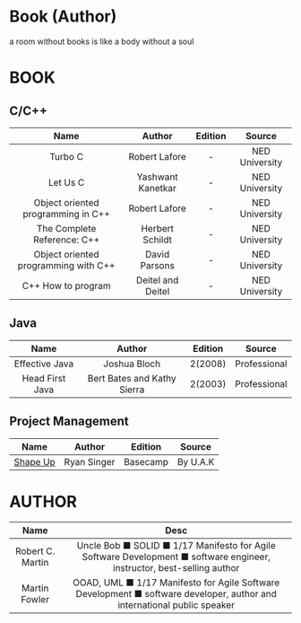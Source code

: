 # Book (Author)
a room without books is like a body without a soul

# BOOK
## C/C++

|Name|Author|Edition|Source|
|:-:|:-:|:-:|:-:|
|Turbo C|Robert Lafore|-|NED University|
|Let Us C|Yashwant Kanetkar|-|NED University|
|Object oriented programming in C++|Robert Lafore|-|NED University|
|The Complete Reference: C++|Herbert Schildt|-|NED University|
|Object oriented programming with C++|David Parsons|-|NED University|
|C++ How to program|Deitel and Deitel|-|NED University|

## Java

|Name|Author|Edition|Source|
|:-:|:-:|:-:|:-:|
|Effective Java|Joshua Bloch|2(2008)|Professional
|Head First Java|Bert Bates and Kathy Sierra|2(2003)|Professional

## Project Management

|Name|Author|Edition|Source|
|:-:|:-:|:-:|:-:|
|[Shape Up](https://basecamp.com/shapeup/shape-up.pdf)|Ryan Singer|Basecamp|By U.A.K

# AUTHOR
Name|Desc
:-:|:-:
Robert C. Martin|Uncle Bob ■ SOLID ■ 1/17 Manifesto for Agile Software Development ■ software engineer, instructor, best-selling author
Martin Fowler| OOAD, UML ■ 1/17 Manifesto for Agile Software Development ■ software developer, author and international public speaker
